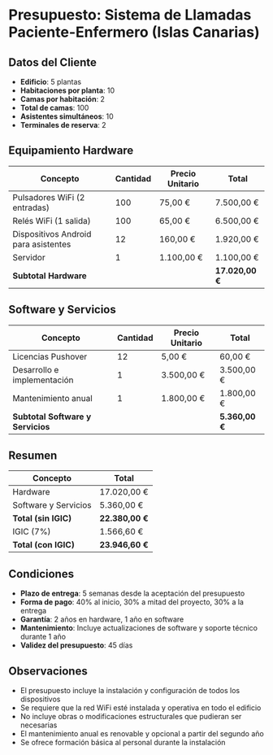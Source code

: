 # Presupuesto: Sistema de Llamadas Paciente-Enfermero (Islas Canarias)

## Datos del Cliente

- **Edificio**: 5 plantas
- **Habitaciones por planta**: 10
- **Camas por habitación**: 2
- **Total de camas**: 100
- **Asistentes simultáneos**: 10
- **Terminales de reserva**: 2

## Equipamiento Hardware

| Concepto | Cantidad | Precio Unitario | Total |
|----------|----------|-----------------|-------|
| Pulsadores WiFi (2 entradas) | 100 | 75,00 € | 7.500,00 € |
| Relés WiFi (1 salida) | 100 | 65,00 € | 6.500,00 € |
| Dispositivos Android para asistentes | 12 | 160,00 € | 1.920,00 € |
| Servidor | 1 | 1.100,00 € | 1.100,00 € |
| **Subtotal Hardware** | | | **17.020,00 €** |

## Software y Servicios

| Concepto | Cantidad | Precio Unitario | Total |
|----------|----------|-----------------|-------|
| Licencias Pushover | 12 | 5,00 € | 60,00 € |
| Desarrollo e implementación | 1 | 3.500,00 € | 3.500,00 € |
| Mantenimiento anual | 1 | 1.800,00 € | 1.800,00 € |
| **Subtotal Software y Servicios** | | | **5.360,00 €** |

## Resumen

| Concepto | Total |
|----------|-------|
| Hardware | 17.020,00 € |
| Software y Servicios | 5.360,00 € |
| **Total (sin IGIC)** | **22.380,00 €** |
| IGIC (7%) | 1.566,60 € |
| **Total (con IGIC)** | **23.946,60 €** |

## Condiciones

- **Plazo de entrega**: 5 semanas desde la aceptación del presupuesto
- **Forma de pago**: 40% al inicio, 30% a mitad del proyecto, 30% a la entrega
- **Garantía**: 2 años en hardware, 1 año en software
- **Mantenimiento**: Incluye actualizaciones de software y soporte técnico durante 1 año
- **Validez del presupuesto**: 45 días

## Observaciones

- El presupuesto incluye la instalación y configuración de todos los dispositivos
- Se requiere que la red WiFi esté instalada y operativa en todo el edificio
- No incluye obras o modificaciones estructurales que pudieran ser necesarias
- El mantenimiento anual es renovable y opcional a partir del segundo año
- Se ofrece formación básica al personal durante la instalación 